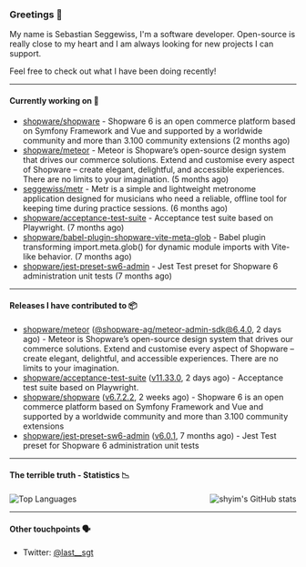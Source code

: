 ### Greetings 👋

My name is Sebastian Seggewiss, I'm a software developer.
Open-source is really close to my heart and I am always looking for new projects I can support.

Feel free to check out what I have been doing recently!

---

#### Currently working on 💪

- [shopware/shopware](https://github.com/shopware/shopware) - Shopware 6 is an open commerce platform based on Symfony Framework and Vue and supported by a worldwide community and more than 3.100 community extensions (2 months ago)
- [shopware/meteor](https://github.com/shopware/meteor) - Meteor is Shopware’s open-source design system that drives our commerce solutions. Extend and customise every aspect of Shopware – create elegant, delightful, and accessible experiences. There are no limits to your imagination. (5 months ago)
- [seggewiss/metr](https://github.com/seggewiss/metr) - Metr is a simple and lightweight metronome application designed for musicians who need a reliable, offline tool for keeping time during practice sessions. (6 months ago)
- [shopware/acceptance-test-suite](https://github.com/shopware/acceptance-test-suite) - Acceptance test suite based on Playwright. (7 months ago)
- [shopware/babel-plugin-shopware-vite-meta-glob](https://github.com/shopware/babel-plugin-shopware-vite-meta-glob) - Babel plugin transforming import.meta.glob() for dynamic module imports with Vite-like behavior. (7 months ago)
- [shopware/jest-preset-sw6-admin](https://github.com/shopware/jest-preset-sw6-admin) - Jest Test preset for Shopware 6 administration unit tests (7 months ago)

---

#### Releases I have contributed to 📦

- [shopware/meteor](https://github.com/shopware/meteor) ([@shopware-ag/meteor-admin-sdk@6.4.0](https://github.com/shopware/meteor/releases/tag/%40shopware-ag/meteor-admin-sdk%406.4.0), 2 days ago) - Meteor is Shopware’s open-source design system that drives our commerce solutions. Extend and customise every aspect of Shopware – create elegant, delightful, and accessible experiences. There are no limits to your imagination.
- [shopware/acceptance-test-suite](https://github.com/shopware/acceptance-test-suite) ([v11.33.0](https://github.com/shopware/acceptance-test-suite/releases/tag/v11.33.0), 2 days ago) - Acceptance test suite based on Playwright.
- [shopware/shopware](https://github.com/shopware/shopware) ([v6.7.2.2](https://github.com/shopware/shopware/releases/tag/v6.7.2.2), 2 weeks ago) - Shopware 6 is an open commerce platform based on Symfony Framework and Vue and supported by a worldwide community and more than 3.100 community extensions
- [shopware/jest-preset-sw6-admin](https://github.com/shopware/jest-preset-sw6-admin) ([v6.0.1](https://github.com/shopware/jest-preset-sw6-admin/releases/tag/v6.0.1), 7 months ago) - Jest Test preset for Shopware 6 administration unit tests

---

#### The terrible truth - Statistics 📉

<img align="right" alt="shyim's GitHub stats" src="https://github-readme-stats.vercel.app/api?username=seggewiss&count_private=1&show_icons=true&" />

![Top Languages](https://github-readme-stats.vercel.app/api/top-langs/?username=seggewiss)

---

#### Other touchpoints 🗣

- Twitter: [@last__sgt](https://twitter.com/last__sgt)
